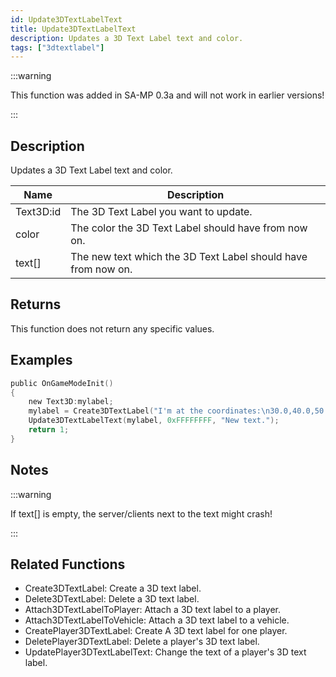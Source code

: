 ```yaml
---
id: Update3DTextLabelText
title: Update3DTextLabelText
description: Updates a 3D Text Label text and color.
tags: ["3dtextlabel"]
---
```


<TagLinks />

:::warning

This function was added in SA-MP 0.3a and will not work in earlier versions!

:::

## Description

Updates a 3D Text Label text and color.

| Name      | Description                                                   |
| --------- | ------------------------------------------------------------- |
| Text3D:id | The 3D Text Label you want to update.                         |
| color     | The color the 3D Text Label should have from now on.          |
| text[]    | The new text which the 3D Text Label should have from now on. |

## Returns

This function does not return any specific values.

## Examples

```c
public OnGameModeInit()
{
    new Text3D:mylabel;
    mylabel = Create3DTextLabel("I'm at the coordinates:\n30.0,40.0,50.0",0x008080FF,30.0,40.0,50.0,40.0,0);
    Update3DTextLabelText(mylabel, 0xFFFFFFFF, "New text.");
    return 1;
}
```

## Notes

:::warning

If text[] is empty, the server/clients next to the text might crash!

:::

## Related Functions

- Create3DTextLabel: Create a 3D text label.
- Delete3DTextLabel: Delete a 3D text label.
- Attach3DTextLabelToPlayer: Attach a 3D text label to a player.
- Attach3DTextLabelToVehicle: Attach a 3D text label to a vehicle.
- CreatePlayer3DTextLabel: Create A 3D text label for one player.
- DeletePlayer3DTextLabel: Delete a player's 3D text label.
- UpdatePlayer3DTextLabelText: Change the text of a player's 3D text label.
